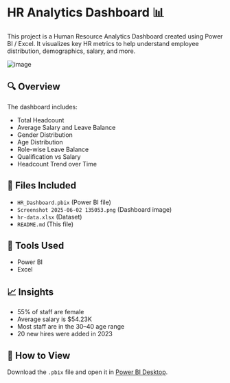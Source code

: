 
# HR Analytics Dashboard 📊

This project is a Human Resource Analytics Dashboard created using Power BI / Excel. It visualizes key HR metrics to help understand employee distribution, demographics, salary, and more.

![image](https://github.com/user-attachments/assets/94d67603-8105-40a3-a2c6-4186467ff1d0)


## 🔍 Overview

The dashboard includes:
- Total Headcount
- Average Salary and Leave Balance
- Gender Distribution
- Age Distribution
- Role-wise Leave Balance
- Qualification vs Salary
- Headcount Trend over Time

## 📁 Files Included

- `HR_Dashboard.pbix` (Power BI file)
- `Screenshot 2025-06-02 135053.png` (Dashboard image)
- `hr-data.xlsx` (Dataset)
- `README.md` (This file)

## 🧰 Tools Used

- Power BI
- Excel

## 📈 Insights

- 55% of staff are female
- Average salary is $54.23K
- Most staff are in the 30–40 age range
- 20 new hires were added in 2023

## 🚀 How to View

Download the `.pbix` file and open it in [Power BI Desktop](https://powerbi.microsoft.com/desktop/).
